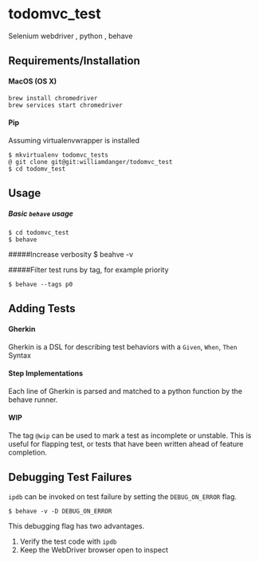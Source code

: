 # todomvc_test
Selenium webdriver , python , behave

## Requirements/Installation
#### MacOS (OS X)
    brew install chromedriver
    brew services start chromedriver

#### Pip
Assuming virtualenvwrapper is installed
    
    $ mkvirtualenv todomvc_tests
    @ git clone git@git:williamdanger/todomvc_test
    $ cd todomv_test
    
## Usage  
##### Basic `behave` usage    
    $ cd todomvc_test
    $ behave
    
#####Increase verbosity
    $ beahve -v
    
#####Filter test runs by tag, for example priority

    $ behave --tags p0
    
    
## Adding Tests
 
#### Gherkin
Gherkin is a DSL for describing test behaviors with a `Given`, `When`, `Then` Syntax
 
#### Step Implementations
Each line of Gherkin is parsed and matched to a python function by the behave runner.
 
#### WIP
The tag `@wip` can be used to mark a test as incomplete or unstable. This is useful for flapping test, or tests that have been written ahead of feature completion.
 
## Debugging Test Failures
`ipdb` can be invoked on test failure by setting the `DEBUG_ON_ERROR` flag.

    $ behave -v -D DEBUG_ON_ERROR

This debugging flag has two advantages.
1. Verify the test code with `ipdb`
2. Keep the WebDriver browser open to inspect